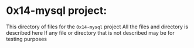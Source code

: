 # 0x14-mysql project:
This directory of files for the `0x14-mysql` project
All the files and directory is described here
If any file or directory that is not described may be for testing purposes

